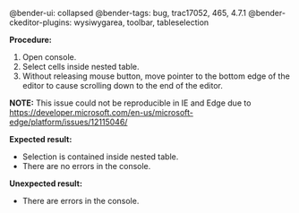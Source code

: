@bender-ui: collapsed
@bender-tags: bug, trac17052, 465, 4.7.1
@bender-ckeditor-plugins: wysiwygarea, toolbar, tableselection

**Procedure:**

1. Open console.
2. Select cells inside nested table.
3. Without releasing mouse button, move pointer to the bottom edge of the editor to cause scrolling down to the end of the editor.

**NOTE:** This issue could not be reproducible in IE and Edge due to https://developer.microsoft.com/en-us/microsoft-edge/platform/issues/12115046/

**Expected result:**

* Selection is contained inside nested table.
* There are no errors in the console.

**Unexpected result:**

* There are errors in the console.
